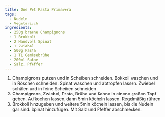 ```yaml
---
title: One Pot Pasta Primavera
tags:
  - Nudeln
  - Vegetarisch
ingredients:
  - 250g braune Champignons
  - 1 Brokkoli
  - 2 Handvoll Spinat
  - 1 Zwiebel
  - 500g Pasta
  - 1 TL Gemüsebrühe
  - 200ml Sahne
  - Salz, Pfeffer
---
```


1. Champignons putzen und in Scheiben schneiden. Bokkoli waschen und in Röschen
   schneiden. Spinat waschen und abtropfen lassen. Zwiebel schälen und in feine
   Scheiben schneiden
2. Champignons, Zwiebel, Pasta, Brühe und Sahne in einene großen Topf geben.
   Aufkochen lassen, dann 5min köcheln lassen. Regelmäßig rühren
3. Brokkoli hinzugeben und weitere 5min köcheln lassen, bis die Nudeln gar
   sind. Spinat hinzufügen. Mit Salz und Pfeffer abschmecken.
